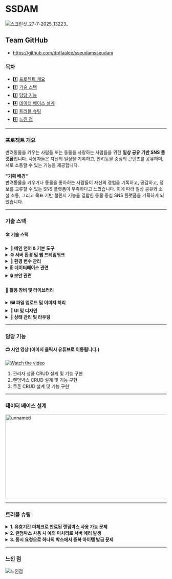 # SSDAM
![스크린샷_27-7-2025_13223_](https://github.com/user-attachments/assets/7e10324a-9e41-4b6d-97f4-7fe313ebcca0)

## Team GitHub
- https://github.com/dpflaalee/sseudamsseudam

### 목차
- 1️⃣ [프로젝트 개요](#프로젝트-개요)
- 2️⃣ [기술 스택](#기술-스택)
- 3️⃣ [담당 기능](#담당-기능)
- 4️⃣ [데이터 베이스 설계](#데이터-베이스-설계)
- 5️⃣ [트러블 슈팅](#트러블-슈팅)
- 6️⃣ [느낀 점](#느낀-점)
<hr/>

### 프로젝트 개요
반려동물을 키우는 사람들 또는 동물을 사랑하는 사람들을 위한 **일상 공유 기반 SNS 플랫폼**입니다.
사용자들은 자신의 일상을 기록하고, 반려동물 중심의 콘텐츠를 공유하며, 서로 소통할 수 있는 기능을 제공합니다.

**"기획 배경"** <br/>
반려동물을 키우거나 동물을 좋아하는 사람들이 자신의 경험을 기록하고, 공감하고, 정보를 교류할 수 있는 SNS 플랫폼이 부족하다고 느꼈습니다.
이에 따라 일상 공유와 소셜 소통, 그리고 목표 기반 챌린지 기능을 결합한 동물 중심 SNS 플랫폼을 기획하게 되었습니다.
<hr/>

### 기술 스택

#### 🛠️ 기술 스택
<details>
  <summary><strong>📌 메인 언어 & 기본 도구</strong></summary>
  • Node.js 1.0.0 <br/>
  • React 18.3.1 <br/>
  • JavaScript
</details>
<details>
  <summary><strong>⚙️ 서버 환경 및 웹 프레임워크</strong></summary>
  • Express 5.1.0 <br/>
  • Next.js 13.4.13 <br/>
  • Nodemon 2.0.22
</details>
<details>
  <summary><strong>📁 환경 변수 관리</strong></summary>
  • dotenv 16.5.0 
</details>
<details>
  <summary><strong>🗄️ 데이터베이스 관련</strong></summary>
  • MySQL 3.14.1 <br/>
  • Sequelize 6.37.7 <br/>
  • Sequelize CLI 6.6.3 <br/>
  • Axios 1.9.0
</details>
<details>
  <summary><strong>🔒 보안 관련</strong></summary>
  • bcrypt 6.0.0 <br/>
  • passport 0.7.0 <br/>
  • passport-local 1.0.0 <br/>
  • CORS 2.8.5
</details>

#### 🧰 활용 장비 및 라이브러리
<details>
  <summary><strong>🖼️ 파일 업로드 및 이미지 처리</strong></summary>
  • Multer 2.0.1 <br/>
  • react-slick 0.30.3
</details>
<details>
  <summary><strong>🎨 UI 및 디자인</strong></summary>
  • Ant Design 4.24.16 <br/>
  • ant-design/icons 6.0.0 <br/>
  • styled-components 5.3.11 <br/>
  • react-calendar 6.0.0 <br/>
  • react-cookie 8.0.1
</details>
<details>
  <summary><strong>🔄 상태 관리 및 라우팅</strong></summary>
  • Redux 4.0.5 <br/>
  • Redux-Saga 1.1.3 <br/>
  • react-redux 8.0.5 <br/>
  • next-redux-wrapper 7.0.0 <br/>
  • react-router-dom 7.6.2
</details>
<hr/>

### 담당 기능
#### 📺 시연 영상 (이미지 클릭시 유튜브로 이동됩니다.)

[![Watch the video](https://github.com/user-attachments/assets/849e4806-7c1e-4a26-b407-a34dcc83ce01)](https://www.youtube.com/watch?v=wXk6alDPh-4)

1. 관리자 상품 CRUD 설계 및 기능 구현
2. 랜덤박스  CRUD 설계 및 기능 구현
3. 쿠폰 CRUD 설계 및 기능 구현

<hr/>

### 데이터 베이스 설계

<img width="512" height="261" alt="unnamed" src="https://github.com/user-attachments/assets/3b237117-1680-42ef-9137-5e557f416d69" />

<hr/>

### 트러블 슈팅
<details>
  <summary><strong>1. 유효기간 미체크로 만료된 랜덤박스 사용 가능 문제</strong></summary>
  • <strong>문제 상황</strong>: usedAt 또는 dueAt 필드에 대한 유효성 검증 누락으로 만료된 랜덤박스를 계속 사용할 수 있었음 <br/>
  • <strong>원인 분석</strong>: 서버 로직에서 만료 여부 확인 조건 누락, 프론트엔드 만료 알림 기능 미흡 <br/>
  • <strong>해결 방법</strong>: <br/>
    → 백엔드: 랜덤박스 사용 API에서 dueAt 날짜를 필수 검사하도록 로직 강화 <br/>
    → 프론트엔드: 만료된 박스를 ‘사용 불가’ 상태로 UI 표시 및 사용 시도 시 경고 메시지출력 <br/>
  • <strong>효과</strong>: 만료된 박스 사용 사전 방지, 사용자 혼란 최소화
</details>

<details>
  <summary><strong>2. 랜덤박스 사용 시 예외 미처리로 서버 에러 발생</strong></summary>
  • <strong>문제 상황</strong>: 존재하지 않는 issuedBoxId 또는 잘못된 사용자 ID 요청 시 서버가 500 Internal Server Error 반환, 클라이언트에 명확한 오류 안내 없음 <br/>
  • <strong>원인 분석</strong>: 입력값 검증과 권한 확인 로직 부재, 예외 처리 미흡으로 서버 예외가 터짐 <br/>
  • <strong>해결 방법</strong>: <br/>
  → 요청값 Null 체크 및 유효성 검증 로직 추가 <br/>
  → 사용자 권한 검증으로 요청자의 사용 권한 확인 <br/>
  → IllegalArgumentException 및 커스텀 예외 처리기로 명확한 오류 메시지와 HTTP 상태 코드 전달 <br/>
   • <strong>효과</strong>: 안정적 서버 운영과 명확한 에러 안내로 사용자 경험 개선
</details>

<details>
  <summary><strong>3. 동시 요청으로 하나의 박스에서 중복 아이템 발급 문제</strong></summary>
  • <strong>문제 상황</strong>: 여러 탭 또는 동시 요청 시 같은 랜덤박스에서 복수 아이템 중복 발급 현상 발생 <br/>
  • <strong>원인 분석</strong>: sedAt 체크 없이 동시 여러 트랜잭션 처리로 경쟁 상태 발생 <br/>
  • <strong>해결 방법</strong>: <br/>
  → 트랜잭션 내에서 usedAt 필드가 null인지 선점하여 체크 <br/>
  → 조건 만족 시에만 업데이트 및 아이템 발급 처리 수행 <br/>
  → 데이터베이스 락 또는 Optimistic Locking 도입 고려 <br/>
   • <strong>효과</strong>: 중복 발급 방지 및 데이터 무결성 확보
</details>
<hr/>

### 느낀 점

![느낀점](https://github.com/user-attachments/assets/050ba167-c3e6-4008-b79a-27c8ed9c0735)
